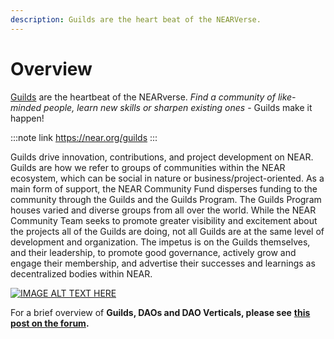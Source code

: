 ```yaml
---
description: Guilds are the heart beat of the NEARVerse.
---
```


# Overview

[Guilds](https://near.org/guilds/) are the heartbeat of the NEARverse. _Find a community of like-minded people, learn new skills or sharpen existing ones_ - Guilds make it happen!

:::note link
https://near.org/guilds
:::

Guilds drive innovation, contributions, and project development on NEAR. Guilds are how we refer to groups of communities within the NEAR ecosystem, which can be social in nature or business/project-oriented. As a main form of support, the NEAR Community Fund disperses funding to the community through the Guilds and the Guilds Program. The Guilds Program houses varied and diverse groups from all over the world. While the NEAR Community Team seeks to promote greater visibility and excitement about the projects all of the Guilds are doing, not all Guilds are at the same level of development and organization. The impetus is on the Guilds themselves, and their leadership, to promote good governance, actively grow and engage their membership, and advertise their successes and learnings as decentralized bodies within NEAR.

[![IMAGE ALT TEXT HERE](http://img.youtube.com/vi/dCMjvVFBnXc/0.jpg)](http://www.youtube.com/watch?v=dCMjvVFBnXc)

For a brief overview of **Guilds, DAOs and DAO Verticals, please see** [**this post on the forum**](https://gov.near.org/t/guide-guilds-daos-dao-verticals-what-does-it-all-mean/4463)**.**

